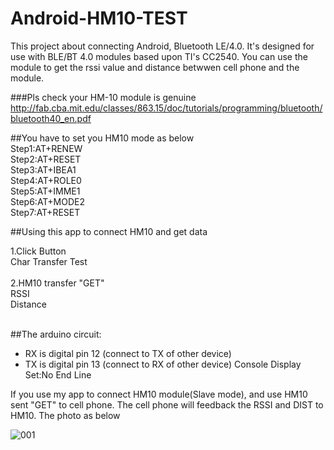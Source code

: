 # Android-HM10-TEST<br/>

This project about connecting Android, Bluetooth LE/4.0. It's designed for use with BLE/BT 4.0 modules based upon TI's CC2540. You can use the module to get the rssi value and distance betwwen cell phone and the module. 

###Pls check your HM-10 module is genuine
http://fab.cba.mit.edu/classes/863.15/doc/tutorials/programming/bluetooth/bluetooth40_en.pdf



##You have to set you HM10 mode as below<br/>
Step1:AT+RENEW<br/>
Step2:AT+RESET<br/>
Step3:AT+IBEA1<br/>
Step4:AT+ROLE0<br/>
Step5:AT+IMME1<br/>
Step6:AT+MODE2<br/>
Step7:AT+RESET<br/>

##Using this app to connect HM10 and get data<br/>

1.Click Button<br/>
Char Transfer Test<br/><br/>
2.HM10 transfer "GET" <br/>
RSSI<br/>
Distance<br/><br/>

##The arduino circuit:
 * RX is digital pin 12 (connect to TX of other device)
 * TX is digital pin 13 (connect to RX of other device)
 Console Display Set:No End Line

If you use my app to connect HM10 module(Slave mode), and use HM10 sent "GET" to cell phone.
The cell phone will feedback the RSSI and DIST to HM10. The photo as below
 
![001](https://cloud.githubusercontent.com/assets/20264622/20243272/0459fcd2-a98c-11e6-948b-7d5665f71ef2.png)



